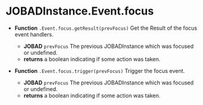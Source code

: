 # JOBADInstance.Event.focus

* **Function** `.Event.focus.getResult(prevFocus)` Get the Result of the focus event handlers. 
	* **JOBAD** `prevFocus` The previous JOBADInstance which was focused or undefined. 
	* **returns** a boolean indicating if some action was taken. 

* **Function** `.Event.focus.trigger(prevFocus)` Trigger the focus event. 
	* **JOBAD** `prevFocus` The previous JOBADInstance which was focused or undefined. 
	* **returns** a boolean indicating if some action was taken. 